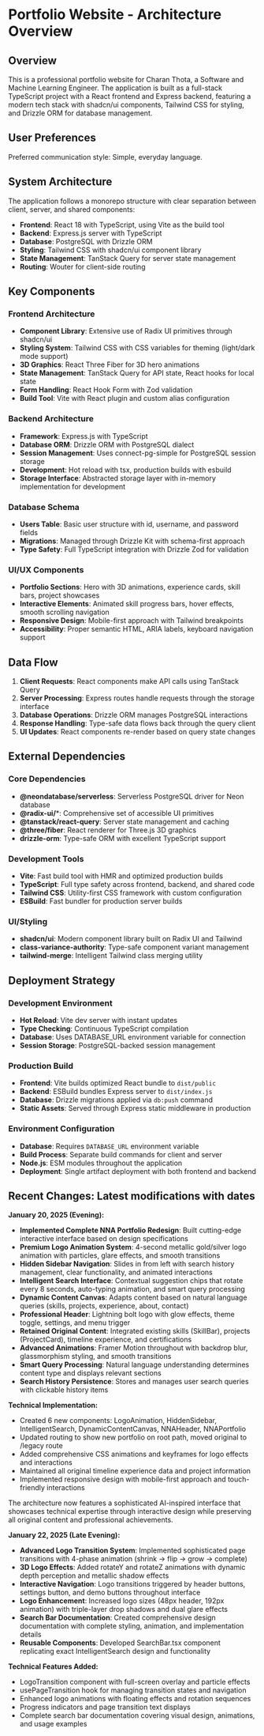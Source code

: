 # Portfolio Website - Architecture Overview

## Overview

This is a professional portfolio website for Charan Thota, a Software and Machine Learning Engineer. The application is built as a full-stack TypeScript project with a React frontend and Express backend, featuring a modern tech stack with shadcn/ui components, Tailwind CSS for styling, and Drizzle ORM for database management.

## User Preferences

Preferred communication style: Simple, everyday language.

## System Architecture

The application follows a monorepo structure with clear separation between client, server, and shared components:

- **Frontend**: React 18 with TypeScript, using Vite as the build tool
- **Backend**: Express.js server with TypeScript
- **Database**: PostgreSQL with Drizzle ORM
- **Styling**: Tailwind CSS with shadcn/ui component library
- **State Management**: TanStack Query for server state management
- **Routing**: Wouter for client-side routing

## Key Components

### Frontend Architecture
- **Component Library**: Extensive use of Radix UI primitives through shadcn/ui
- **Styling System**: Tailwind CSS with CSS variables for theming (light/dark mode support)
- **3D Graphics**: React Three Fiber for 3D hero animations
- **State Management**: TanStack Query for API state, React hooks for local state
- **Form Handling**: React Hook Form with Zod validation
- **Build Tool**: Vite with React plugin and custom alias configuration

### Backend Architecture
- **Framework**: Express.js with TypeScript
- **Database ORM**: Drizzle ORM with PostgreSQL dialect
- **Session Management**: Uses connect-pg-simple for PostgreSQL session storage
- **Development**: Hot reload with tsx, production builds with esbuild
- **Storage Interface**: Abstracted storage layer with in-memory implementation for development

### Database Schema
- **Users Table**: Basic user structure with id, username, and password fields
- **Migrations**: Managed through Drizzle Kit with schema-first approach
- **Type Safety**: Full TypeScript integration with Drizzle Zod for validation

### UI/UX Components
- **Portfolio Sections**: Hero with 3D animations, experience cards, skill bars, project showcases
- **Interactive Elements**: Animated skill progress bars, hover effects, smooth scrolling navigation
- **Responsive Design**: Mobile-first approach with Tailwind breakpoints
- **Accessibility**: Proper semantic HTML, ARIA labels, keyboard navigation support

## Data Flow

1. **Client Requests**: React components make API calls using TanStack Query
2. **Server Processing**: Express routes handle requests through the storage interface
3. **Database Operations**: Drizzle ORM manages PostgreSQL interactions
4. **Response Handling**: Type-safe data flows back through the query client
5. **UI Updates**: React components re-render based on query state changes

## External Dependencies

### Core Dependencies
- **@neondatabase/serverless**: Serverless PostgreSQL driver for Neon database
- **@radix-ui/***: Comprehensive set of accessible UI primitives
- **@tanstack/react-query**: Server state management and caching
- **@three/fiber**: React renderer for Three.js 3D graphics
- **drizzle-orm**: Type-safe ORM with excellent TypeScript support

### Development Tools
- **Vite**: Fast build tool with HMR and optimized production builds
- **TypeScript**: Full type safety across frontend, backend, and shared code
- **Tailwind CSS**: Utility-first CSS framework with custom configuration
- **ESBuild**: Fast bundler for production server builds

### UI/Styling
- **shadcn/ui**: Modern component library built on Radix UI and Tailwind
- **class-variance-authority**: Type-safe component variant management
- **tailwind-merge**: Intelligent Tailwind class merging utility

## Deployment Strategy

### Development Environment
- **Hot Reload**: Vite dev server with instant updates
- **Type Checking**: Continuous TypeScript compilation
- **Database**: Uses DATABASE_URL environment variable for connection
- **Session Storage**: PostgreSQL-backed session management

### Production Build
- **Frontend**: Vite builds optimized React bundle to `dist/public`
- **Backend**: ESBuild bundles Express server to `dist/index.js`
- **Database**: Drizzle migrations applied via `db:push` command
- **Static Assets**: Served through Express static middleware in production

### Environment Configuration
- **Database**: Requires `DATABASE_URL` environment variable
- **Build Process**: Separate build commands for client and server
- **Node.js**: ESM modules throughout the application
- **Deployment**: Single artifact deployment with both frontend and backend

## Recent Changes: Latest modifications with dates

**January 20, 2025 (Evening):**
- **Implemented Complete NNA Portfolio Redesign**: Built cutting-edge interactive interface based on design specifications
- **Premium Logo Animation System**: 4-second metallic gold/silver logo animation with particles, glare effects, and smooth transitions
- **Hidden Sidebar Navigation**: Slides in from left with search history management, clear functionality, and animated interactions
- **Intelligent Search Interface**: Contextual suggestion chips that rotate every 8 seconds, auto-typing animation, and smart query processing
- **Dynamic Content Canvas**: Adapts content based on natural language queries (skills, projects, experience, about, contact)
- **Professional Header**: Lightning bolt logo with glow effects, theme toggle, settings, and menu trigger
- **Retained Original Content**: Integrated existing skills (SkillBar), projects (ProjectCard), timeline experience, and certifications
- **Advanced Animations**: Framer Motion throughout with backdrop blur, glassmorphism styling, and smooth transitions
- **Smart Query Processing**: Natural language understanding determines content type and displays relevant sections
- **Search History Persistence**: Stores and manages user search queries with clickable history items

**Technical Implementation:**
- Created 6 new components: LogoAnimation, HiddenSidebar, IntelligentSearch, DynamicContentCanvas, NNAHeader, NNAPortfolio
- Updated routing to show new portfolio on root path, moved original to /legacy route
- Added comprehensive CSS animations and keyframes for logo effects and interactions
- Maintained all original timeline experience data and project information
- Implemented responsive design with mobile-first approach and touch-friendly interactions

The architecture now features a sophisticated AI-inspired interface that showcases technical expertise through interactive design while preserving all original content and professional achievements.

**January 22, 2025 (Late Evening):**
- **Advanced Logo Transition System**: Implemented sophisticated page transitions with 4-phase animation (shrink → flip → grow → complete)
- **3D Logo Effects**: Added rotateY and rotateZ animations with dynamic depth perception and metallic shadow effects
- **Interactive Navigation**: Logo transitions triggered by header buttons, settings button, and demo buttons throughout interface
- **Logo Enhancement**: Increased logo sizes (48px header, 192px animation) with triple-layer drop shadows and dual glare effects
- **Search Bar Documentation**: Created comprehensive design documentation with complete styling, animation, and implementation details
- **Reusable Components**: Developed SearchBar.tsx component replicating exact IntelligentSearch design and functionality

**Technical Features Added:**
- LogoTransition component with full-screen overlay and particle effects
- usePageTransition hook for managing transition states and navigation
- Enhanced logo animations with floating effects and rotation sequences
- Progress indicators and page transition text displays
- Complete search bar documentation covering visual design, animations, and usage examples